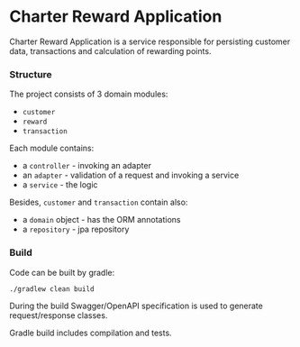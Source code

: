 # Charter Reward Application

Charter Reward Application is a service responsible for persisting customer data, transactions
and calculation of rewarding points.

### Structure
The project consists of 3 domain modules:
- `customer`
- `reward`
- `transaction`

Each module contains:
- a `controller` - invoking an adapter   
- an `adapter` - validation of a request and invoking a service   
- a `service` - the logic

Besides, `customer` and `transaction` contain also:
- a `domain` object - has the ORM annotations
- a `repository` - jpa repository

### Build
Code can be built by gradle:
```
./gradlew clean build
```

During the build Swagger/OpenAPI specification is used to generate request/response 
classes.

Gradle build includes compilation and tests.